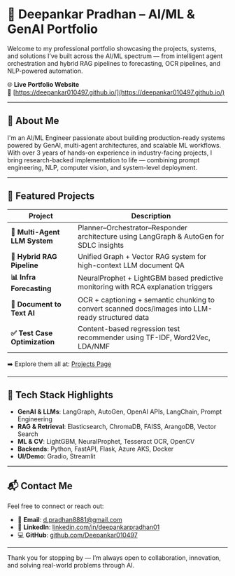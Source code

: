 # 🚀 Deepankar Pradhan – AI/ML & GenAI Portfolio

Welcome to my professional portfolio showcasing the projects, systems, and solutions I’ve built across the AI/ML spectrum — from intelligent agent orchestration and hybrid RAG pipelines to forecasting, OCR pipelines, and NLP-powered automation.

🌐 **Live Portfolio Website**  
🔗 [https://deepankar010497.github.io/](https://deepankar010497.github.io/)

---

## 📌 About Me

I'm an AI/ML Engineer passionate about building production-ready systems powered by GenAI, multi-agent architectures, and scalable ML workflows. With over 3 years of hands-on experience in industry-facing projects, I bring research-backed implementation to life — combining prompt engineering, NLP, computer vision, and system-level deployment.

---

## 💼 Featured Projects

| Project | Description |
|--------|-------------|
| **🧠 Multi-Agent LLM System** | Planner–Orchestrator–Responder architecture using LangGraph & AutoGen for SDLC insights |
| **📄 Hybrid RAG Pipeline** | Unified Graph + Vector RAG system for high-context LLM document QA |
| **📊 Infra Forecasting** | NeuralProphet + LightGBM based predictive monitoring with RCA explanation triggers |
| **📝 Document to Text AI** | OCR + captioning + semantic chunking to convert scanned docs/images into LLM-ready structured data |
| **✅ Test Case Optimization** | Content-based regression test recommender using TF-IDF, Word2Vec, LDA/NMF |

➡️ Explore them all at: [Projects Page](https://deepankar010497.github.io/projects.html)

---

## 🧰 Tech Stack Highlights

- **GenAI & LLMs**: LangGraph, AutoGen, OpenAI APIs, LangChain, Prompt Engineering  
- **RAG & Retrieval**: Elasticsearch, ChromaDB, FAISS, ArangoDB, Vector Search  
- **ML & CV**: LightGBM, NeuralProphet, Tesseract OCR, OpenCV  
- **Backends**: Python, FastAPI, Flask, Azure AKS, Docker  
- **UI/Demo**: Gradio, Streamlit

---

## 📬 Contact Me

Feel free to connect or reach out:

- 📧 **Email**: d.pradhan8881@gmail.com  
- 💼 **LinkedIn**: [linkedin.com/in/deepankarpradhan01](https://www.linkedin.com/in/deepankarpradhan01/)  
- 💻 **GitHub**: [github.com/Deepankar010497](https://github.com/Deepankar010497)

---

Thank you for stopping by — I’m always open to collaboration, innovation, and solving real-world problems through AI.
